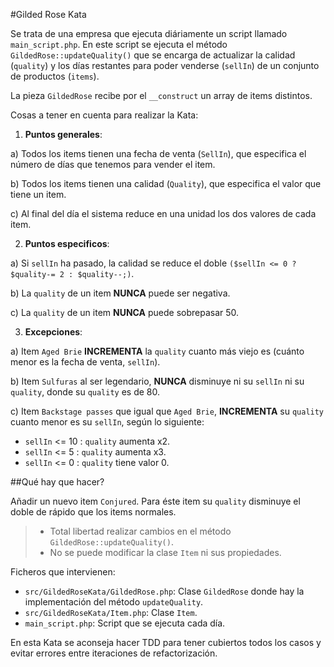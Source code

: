 #Gilded Rose Kata 

Se trata de una empresa que ejecuta diáriamente un script llamado `main_script.php`. En este script se ejecuta el método 
`GildedRose::updateQuality()` que se encarga de actualizar la calidad (`quality`) y los días restantes para poder
venderse (`sellIn`) de un conjunto de productos (`items`). 

La pieza `GildedRose` recibe por el `__construct` un array de items distintos.

Cosas a tener en cuenta para realizar la Kata:

1. **Puntos generales**:

a) Todos los items tienen una fecha de venta (`SellIn`), que especifica el número de días que tenemos para vender el item.

b) Todos los items tienen una calidad (`Quality`), que especifica el valor que tiene un item.

c) Al final del día el sistema reduce en una unidad los dos valores de cada item.

2. **Puntos especificos**:

a) Si `sellIn` ha pasado, la calidad se reduce el doble `($sellIn <= 0 ? $quality-= 2 : $quality--;)`.

b) La `quality` de un item **NUNCA** puede ser negativa.

c) La `quality` de un item **NUNCA** puede sobrepasar 50.

3. **Excepciones**:

a) Item `Aged Brie` **INCREMENTA** la `quality` cuanto más viejo es (cuánto menor es la fecha de venta, `sellIn`).

b) Item `Sulfuras` al ser legendario, **NUNCA** disminuye ni su `sellIn` ni su `quality`, donde su `quality` es de 80.

c) Item `Backstage passes` que igual que `Aged Brie`, **INCREMENTA** su `quality` cuanto menor es su `sellIn`, según 
lo siguiente:
* `sellIn` <= 10 : `quality` aumenta x2.
* `sellIn` <= 5 : `quality` aumenta x3.
* `sellIn` <= 0 : `quality` tiene valor 0.


##Qué hay que hacer?

Añadir un nuevo item `Conjured`. Para éste item su `quality` disminuye el doble de rápido que los items normales. 

> * Total libertad realizar cambios en el método `GildedRose::updateQuality()`.
> * No se puede modificar la clase `Item` ni sus propiedades.

Ficheros que intervienen:

- `src/GildedRoseKata/GildedRose.php`: Clase `GildedRose` donde hay la implementación del método `updateQuality`.
- `src/GildedRoseKata/Item.php`: Clase `Item`.
- `main_script.php`: Script que se ejecuta cada día.

En esta Kata se aconseja hacer TDD para tener cubiertos todos los casos y evitar errores entre iteraciones de
refactorización.
